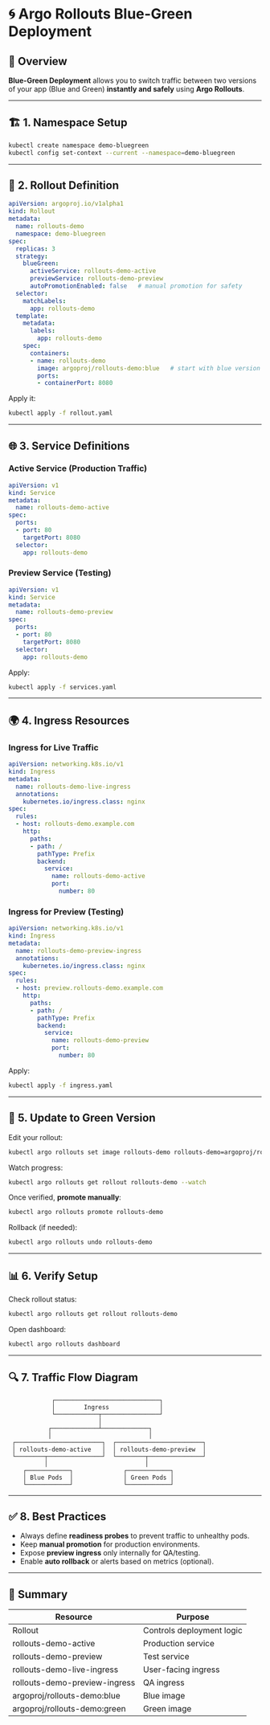 # 🌀 Argo Rollouts Blue-Green Deployment

## 📘 Overview
**Blue-Green Deployment** allows you to switch traffic between two versions of your app (Blue and Green) **instantly and safely** using **Argo Rollouts**.

---

## 🏗️ 1. Namespace Setup

```bash
kubectl create namespace demo-bluegreen
kubectl config set-context --current --namespace=demo-bluegreen
```

---

## 🚀 2. Rollout Definition

```yaml
apiVersion: argoproj.io/v1alpha1
kind: Rollout
metadata:
  name: rollouts-demo
  namespace: demo-bluegreen
spec:
  replicas: 3
  strategy:
    blueGreen:
      activeService: rollouts-demo-active
      previewService: rollouts-demo-preview
      autoPromotionEnabled: false   # manual promotion for safety
  selector:
    matchLabels:
      app: rollouts-demo
  template:
    metadata:
      labels:
        app: rollouts-demo
    spec:
      containers:
      - name: rollouts-demo
        image: argoproj/rollouts-demo:blue   # start with blue version
        ports:
        - containerPort: 8080
```

Apply it:
```bash
kubectl apply -f rollout.yaml
```

---

## 🌐 3. Service Definitions

### Active Service (Production Traffic)
```yaml
apiVersion: v1
kind: Service
metadata:
  name: rollouts-demo-active
spec:
  ports:
  - port: 80
    targetPort: 8080
  selector:
    app: rollouts-demo
```

### Preview Service (Testing)
```yaml
apiVersion: v1
kind: Service
metadata:
  name: rollouts-demo-preview
spec:
  ports:
  - port: 80
    targetPort: 8080
  selector:
    app: rollouts-demo
```

Apply:
```bash
kubectl apply -f services.yaml
```

---

## 🌍 4. Ingress Resources

### Ingress for Live Traffic
```yaml
apiVersion: networking.k8s.io/v1
kind: Ingress
metadata:
  name: rollouts-demo-live-ingress
  annotations:
    kubernetes.io/ingress.class: nginx
spec:
  rules:
  - host: rollouts-demo.example.com
    http:
      paths:
      - path: /
        pathType: Prefix
        backend:
          service:
            name: rollouts-demo-active
            port:
              number: 80
```

### Ingress for Preview (Testing)
```yaml
apiVersion: networking.k8s.io/v1
kind: Ingress
metadata:
  name: rollouts-demo-preview-ingress
  annotations:
    kubernetes.io/ingress.class: nginx
spec:
  rules:
  - host: preview.rollouts-demo.example.com
    http:
      paths:
      - path: /
        pathType: Prefix
        backend:
          service:
            name: rollouts-demo-preview
            port:
              number: 80
```

Apply:
```bash
kubectl apply -f ingress.yaml
```

---

## 🔄 5. Update to Green Version

Edit your rollout:
```bash
kubectl argo rollouts set image rollouts-demo rollouts-demo=argoproj/rollouts-demo:green
```

Watch progress:
```bash
kubectl argo rollouts get rollout rollouts-demo --watch
```

Once verified, **promote manually**:
```bash
kubectl argo rollouts promote rollouts-demo
```

Rollback (if needed):
```bash
kubectl argo rollouts undo rollouts-demo
```

---

## 📊 6. Verify Setup

Check rollout status:
```bash
kubectl argo rollouts get rollout rollouts-demo
```

Open dashboard:
```bash
kubectl argo rollouts dashboard
```

---

## 🔍 7. Traffic Flow Diagram

```
            ┌─────────────────────────────┐
            │        Ingress              │
            └────────────┬────────────────┘
                         │
           ┌─────────────┴─────────────┐
           │                           │
 ┌────────────────────────┐  ┌────────────────────────┐
 │ rollouts-demo-active   │  │ rollouts-demo-preview  │
 └────────┬───────────────┘  └────────┬───────────────┘
          │                           │
    ┌────────────┐              ┌────────────┐
    │ Blue Pods  │              │ Green Pods │
    └────────────┘              └────────────┘
```

---

## ✅ 8. Best Practices
- Always define **readiness probes** to prevent traffic to unhealthy pods.
- Keep **manual promotion** for production environments.
- Expose **preview ingress** only internally for QA/testing.
- Enable **auto rollback** or alerts based on metrics (optional).

---

## 🧩 Summary

| Resource | Purpose |
|-----------|----------|
| Rollout | Controls deployment logic |
| rollouts-demo-active | Production service |
| rollouts-demo-preview | Test service |
| rollouts-demo-live-ingress | User-facing ingress |
| rollouts-demo-preview-ingress | QA ingress |
| argoproj/rollouts-demo:blue | Blue image |
| argoproj/rollouts-demo:green | Green image |
